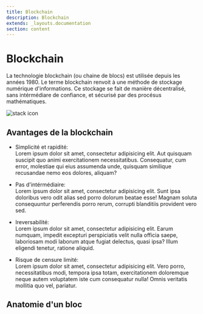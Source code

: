```yaml
---
title: Blockchain
description: Blockchain
extends: _layouts.documentation
section: content
---
```


# Blockchain
La technologie blockchain (ou chaine de blocs) est utilisée depuis les années 1980.
Le terme blockchain renvoit à une méthode de stockage numérique d'informations. Ce stockage se fait de manière décentralisé, sans intérmédiare de confiance, et sécurisé par des procésus mathématiques.

<img src="/assets/img/blockchain.svg" class="" alt="stack icon">

## Avantages  de la blockchain

* Simplicité et rapidité:  
Lorem ipsum dolor sit amet, consectetur adipisicing elit. Aut quisquam suscipit quo animi exercitationem necessitatibus. Consequatur, cum error, molestiae qui eius assumenda unde, quisquam similique recusandae nemo eos dolores, aliquam?

* Pas d'intérmédiaire:  
Lorem ipsum dolor sit amet, consectetur adipisicing elit. Sunt ipsa doloribus vero odit alias sed porro dolorum beatae esse! Magnam soluta consequuntur perferendis porro rerum, corrupti blanditiis provident vero sed.

* Ireversabilité:  
Lorem ipsum dolor sit amet, consectetur adipisicing elit. Earum numquam, impedit excepturi perspiciatis velit nulla officia saepe, laboriosam modi laborum atque fugiat delectus, quasi ipsa? Illum eligendi tenetur, ratione aliquid.

* Risque de censure limité:  
Lorem ipsum dolor sit amet, consectetur adipisicing elit. Vero porro, necessitatibus modi, tempora ipsa totam, exercitationem doloremque neque autem voluptatem iste cum consequatur nulla! Omnis veritatis mollitia quo vel, pariatur.

## Anatomie d'un bloc
